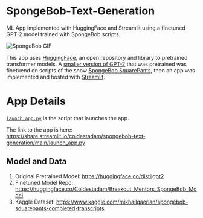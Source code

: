 # SpongeBob-Text-Generation

ML App implemented with HuggingFace and Streamlit using a finetuned GPT-2 model trained with SpongeBob scripts.

![SpongeBob GIF](https://media2.giphy.com/media/nDSlfqf0gn5g4/giphy.gif)

This app uses [HuggingFace](https://huggingface.co/), an open repository and library to pretrained transformer models. A [smaller version of GPT-2](https://huggingface.co/distilgpt2) that was pretrained was finetuend on scripts of the show [SpongeBob SquarePants](https://www.kaggle.com/mikhailgaerlan/spongebob-squarepants-completed-transcripts), then an app was implemented and hosted with [Streamlit](https://streamlit.io/).

# App Details
[`launch_app.py`](https://github.com/Coldestadam/SpongeBob-Text-Generation/blob/main/launch_app.py) is the script that launches the app.

The link to the app is here: https://share.streamlit.io/coldestadam/spongebob-text-generation/main/launch_app.py

## Model and Data
1. Original Pretrained Model: https://huggingface.co/distilgpt2
2. Finetuned Model Repo: https://huggingface.co/Coldestadam/Breakout_Mentors_SpongeBob_Model
3. Kaggle Dataset: https://www.kaggle.com/mikhailgaerlan/spongebob-squarepants-completed-transcripts
